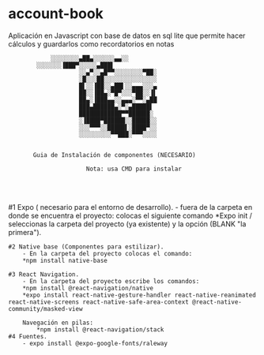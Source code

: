 # account-book

Aplicación en Javascript con base de datos en sql lite que permite hacer cálculos y guardarlos como recordatorios en notas

				░░░░░░░░▄██▄░░░░░░▄▄░░
			░░░░░░░▐███▀░░░░░▄███▌
                        ░░▄▀░░▄█▀▀░░░░░░░░▀██░
                        ░█░░░██░░░░░░░░░░░░░░░
                        █▌░░▐██░░▄██▌░░▄▄▄░░░▄
                        ██░░▐██▄░▀█▀░░░▀██░░▐▌
                        ██▄░▐███▄▄░░▄▄▄░▀▀░▄██
                        ███▄██████▄░▀░▄█████▌
                        ████████████▀▀██████░
                        ░▐████▀██████░░█████░░
                        ░░░▀▀▀░░█████▌░████▀░░
                        ░░░░░░░░░▀▀███░▀▀▀░░░░


           Guia de Instalación de componentes (NECESARIO)

			              Nota: usa CMD para instalar
                    
 <br>
 <br>
 
  #1 Expo ( necesario para el entorno de desarrollo).
	  - fuera de la carpeta en donde se encuentra el proyecto:
		  colocas el siguiente comando 
 		*Expo init / seleccionas la carpeta del proyecto
		 (ya existente) y la opción (BLANK "la primera").

	#2 Native base (Componentes para estilizar).
		- En la carpeta del proyecto colocas el comando:
		*npm install native-base

	#3 React Navigation.
		- En la carpeta del proyecto escribe los comandos:
		*npm install @react-navigation/native
		*expo install react-native-gesture-handler react-native-reanimated react-native-screens react-native-safe-area-context @react-native-community/masked-view
			
		Navegación en pilas:
			*npm install @react-navigation/stack
	#4 Fuentes.
		- expo install @expo-google-fonts/raleway
		
